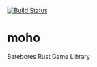 [![Build Status](https://travis-ci.org/nrxus/moho.svg?branch=master)](https://travis-ci.org/nrxus/moho)

# moho
Barebores Rust Game Library
